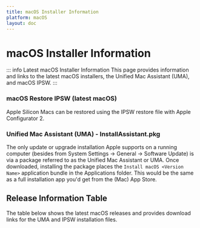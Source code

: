```yaml
---
title: macOS Installer Information
platform: macOS
layout: doc
---
```


# macOS Installer Information <Badge type="info" text="Latest Updates" />

::: info Latest macOS Installer Information
This page provides information and links to the latest macOS installers, the Unified Mac Assistant (UMA), and macOS IPSW.
:::

### macOS Restore IPSW (latest macOS)

Apple Silicon Macs can be restored using the IPSW restore file with Apple Configurator 2.

### Unified Mac Assistant (UMA) - InstallAssistant.pkg 

The only update or upgrade installation Apple supports on a running computer (besides from System Settings -> General -> Software Update) is via a package referred to as the Unified Mac Assistant or UMA. Once downloaded, installing the package places the `Install macOS <Version Name>` application bundle in the Applications folder. This would be the same as a full installation app you'd get from the (Mac) App Store. 


<script setup>
import ReleaseInfoTable from './components/ReleaseInstallerTable.vue';
</script>

## Release Information Table

The table below shows the latest macOS releases and provides download links for the UMA and IPSW installation files.

<ReleaseInfoTable />

